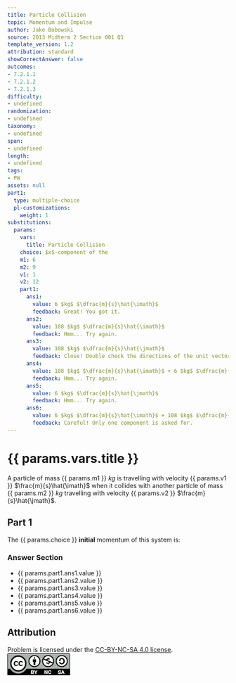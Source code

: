 ```yaml
---
title: Particle Collision
topic: Momentum and Impulse
author: Jake Bobowski
source: 2013 Midterm 2 Section 001 Q1
template_version: 1.2
attribution: standard
showCorrectAnswer: false
outcomes:
- 7.2.1.1
- 7.2.1.2
- 7.2.1.3
difficulty:
- undefined
randomization:
- undefined
taxonomy:
- undefined
span:
- undefined
length:
- undefined
tags:
- PW
assets: null
part1:
  type: multiple-choice
  pl-customizations:
    weight: 1
substitutions:
  params:
    vars:
      title: Particle Collision
    choice: $x$-component of the
    m1: 6
    m2: 9
    v1: 1
    v2: 12
    part1:
      ans1:
        value: 6 $kg$ $\dfrac{m}{s}\hat{\imath}$
        feedback: Great! You got it.
      ans2:
        value: 108 $kg$ $\dfrac{m}{s}\hat{\imath}$
        feedback: Hmm... Try again.
      ans3:
        value: 108 $kg$ $\dfrac{m}{s}\hat{\jmath}$
        feedback: Close! Double check the directions of the unit vectors.
      ans4:
        value: 108 $kg$ $\dfrac{m}{s}\hat{\imath}$ + 6 $kg$ $\dfrac{m}{s}\hat{\jmath}$
        feedback: Hmm... Try again.
      ans5:
        value: 6 $kg$ $\dfrac{m}{s}\hat{\jmath}$
        feedback: Hmm... Try again.
      ans6:
        value: 6 $kg$ $\dfrac{m}{s}\hat{\imath}$ + 108 $kg$ $\dfrac{m}{s}\hat{\jmath}$
        feedback: Careful! Only one component is asked for.
---
```

# {{ params.vars.title }}
A particle of mass {{ params.m1 }} $kg$ is travelling with velocity {{ params.v1 }} $\frac{m}{s}\hat{\imath}$ when it collides with another particle of mass {{ params.m2 }} $kg$ travelling with velocity {{ params.v2 }} $\frac{m}{s}\hat{\jmath}$.

## Part 1

The {{ params.choice }} **initial** momentum of this system is:

### Answer Section

- {{ params.part1.ans1.value }}
- {{ params.part1.ans2.value }}
- {{ params.part1.ans3.value }}
- {{ params.part1.ans4.value }}
- {{ params.part1.ans5.value }}
- {{ params.part1.ans6.value }}

## Attribution

Problem is licensed under the [CC-BY-NC-SA 4.0 license](https://creativecommons.org/licenses/by-nc-sa/4.0/).<br> ![The Creative Commons 4.0 license requiring attribution-BY, non-commercial-NC, and share-alike-SA license.](https://raw.githubusercontent.com/firasm/bits/master/by-nc-sa.png)